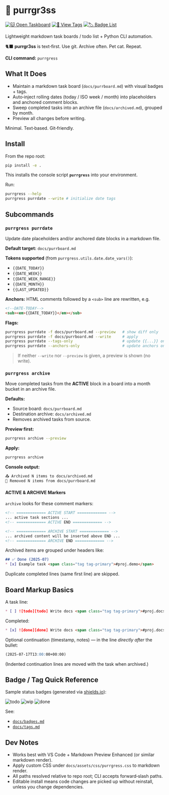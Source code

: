# 🐾 purrgr3ss

[![🐱 Open Taskboard](https://img.shields.io/badge/🐱_Open_Taskboard-ff69b4?style=flat-square)](/docs/purrboard.md)
[![🌈 View Tags](https://img.shields.io/badge/View_Tags-ffb347?style=flat-square)](/docs/purrboard.md)
[![🏷️ Badge List](https://img.shields.io/badge/Badge_List-87ceeb?style=flat-square)](/docs/purrboard.md)

Lightweight markdown task boards / todo list + Python CLI automation.

🐈‍⬛ **purrgr3ss** is text‑first. Use git. Archive often. Pet cat. Repeat.

**CLI command:** `purrgress`

## What It Does

* Maintain a markdown task board (`docs/purrboard.md`) with visual badges + tags.
* Auto‑inject rolling dates (today / ISO week / month) into placeholders and anchored comment blocks.
* Sweep completed tasks into an archive file (`docs/archived.md`), grouped by month.
* Preview all changes before writing.

Minimal. Text‑based. Git‑friendly.

## Install

From the repo root:

```bash
pip install -e .
```

This installs the console script **`purrgress`** into your environment.

Run:

```bash
purrgress --help
purrgress purrdate --write # initialize date tags
```

## Subcommands

### `purrgress purrdate`

Update date placeholders and/or anchored date blocks in a markdown file.

**Default target:** `docs/purrboard.md`

**Tokens supported** (from `purrgress.utils.date.date_vars()`):

* `{{DATE_TODAY}}`
* `{{DATE_WEEK}}`
* `{{DATE_WEEK_RANGE}}`
* `{{DATE_MONTH}}`
* `{{LAST_UPDATED}}`

**Anchors:** HTML comments followed by a `<sub>` line are rewritten, e.g.

```markdown
<!--DATE-TODAY-->
<sub><em>{{DATE_TODAY}}</em></sub>
```

**Flags:**

```bash
purrgress purrdate -f docs/purrboard.md --preview   # show diff only
purrgress purrdate -f docs/purrboard.md --write     # apply
purrgress purrdate --tags-only                      # update {{...}} only
purrgress purrdate --anchors-only                   # update anchors only
```

> If neither `--write` nor `--preview` is given, a preview is shown (no write).

### `purrgress archive`

Move completed tasks from the **ACTIVE** block in a board into a month bucket in an archive file.

**Defaults:**

* Source board: `docs/purrboard.md`
* Destination archive: `docs/archived.md`
* Removes archived tasks from source.

**Preview first:**

```bash
purrgress archive --preview
```

**Apply:**

```bash
purrgress archive
```

**Console output:**

```txt
📤 Archived N items to docs/archived.md
🧹 Removed N items from docs/purrboard.md
```

#### ACTIVE & ARCHIVE Markers

`archive` looks for these comment markers:

```markdown
<!-- ============= ACTIVE START ============= -->
... active task sections ...
<!-- ============= ACTIVE END ============= -->

<!-- ============= ARCHIVE START ============= -->
... archived content will be inserted above END ...
<!-- ============= ARCHIVE END ============= -->
```

Archived items are grouped under headers like:

```markdown
## ✅ Done (2025-07)
* [x] Example task <span class="tag tag-primary">#proj.demo</span>
```

Duplicate completed lines (same first line) are skipped.

## Board Markup Basics

A task line:

```markdown
* [ ] ![todo][todo] Write docs <span class="tag tag-primary">#proj.docs</span>
```

Completed:

```markdown
* [x] ![done][done] Write docs <span class="tag tag-primary">#proj.docs</span>
```

Optional continuation (timestamp, notes) — in the line *directly after* the bullet:

```markdown
(2025-07-17T13:00:00+00:00)
```

(Indented continuation lines are moved with the task when archived.)

## Badge / Tag Quick Reference

Sample status badges (generated via [shields.io](https://shields.io)):

![todo](https://img.shields.io/badge/status-QUEUE-blue?style=plastic&logo=github)
![wip](https://img.shields.io/badge/status-WIP-orange?style=flat-square)
![done](https://img.shields.io/badge/status-DONE-brightgreen?style=flat-square)

See:

* [`docs/badges.md`](docs/badges.md)
* [`docs/tags.md`](docs/tags.md)

## Dev Notes

* Works best with VS Code + Markdown Preview Enhanced (or similar markdown render).
* Apply custom CSS under `docs/assets/css/purrgress.css` to markdown render.
* All paths resolved relative to repo root; CLI accepts forward‑slash paths.
* Editable install means code changes are picked up without reinstall, unless you change dependencies.
